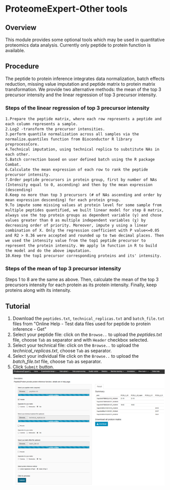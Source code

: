 # ProteomeExpert-Other tools

## Overview
This module provides some optional tools which may be used in quantitative proteomics data analysis. Currently only peptide to protein function is available.
<br />

## Procedure
The peptide to protein inference integrates data normalization, batch effects reduction, missing value imputation and peptide matrix to protein matrix transformation. We provide two alternative methods: the mean of the top 3 precursor intensity and the linear regression of top 3 precursor intensity.
### Steps of the linear regression of top 3 precursor intensity
	1.Prepare the peptide matrix, where each row represents a peptide and each column represents a sample.
	2.Log2 -transform the precursor intensities.
	3.perform quantile normalization across all samples via the normalize.quantiles function from Bioconductor R library preprocessCore.
	4.Technical imputation, using technical replica to substitute NAs in each other. 
	5.Batch correction based on user defined batch using the R package Combat. 
	6.Calculate the mean expression of each row to rank the peptide precursor intensity.
	7.Order peptide precursors in protein group, first by number of NAs (Intensity equal to 0, ascending) and then by the mean expression (descending)
	8.Keep no more than top 3 precursors (# of NAs ascending and order by mean expression descending) for each protein group. 
	9.To impute some missing values at protein level for some sample from multiple peptides quantified, we built linear model for step 8 matrix, always use the top protein groups as dependent variable (γ) and chose values greater than 0 as multiple independent variables (χ) by decreasing order of priority. Moreover, impute y using a linear combination of X. Only the regression coefficient with P value<=0.05 and R2 > 0.36 were accepted and rounded up to two decimal places. Then we used the intensity value from the top1 peptide precursor to represent the protein intensity. We apply lm function in R to build the model and do the above imputation.  
	10.Keep the top1 precursor corresponding proteins and its' intensity. 
### Steps of the mean of top 3 precursor intensity
  Steps 1 to 8 are the same as above. Then, calculate the mean of the top 3 precursors intensity for each protein as its protein intensity. Finally, keep proteins along with its intensity.
## Tutorial
1. Download the `peptides.txt`, `technical_replicas.txt` and `batch_file.txt` files from "Online Help - Test data files used for peptide to protein inference - Get"
2. Select your peptide file: click on the  `Browse..` to upload the _peptides.txt_ file, choose `Tab` as separator and with `Header` checkbox selected.
3. Select your technical file: click on the  `Browse..` to upload the _technical_replicas.txt_, choose `Tab` as separator.
4. Select your individual file click on the  `Browse..` to upload the _batch_file.txt_ file, choose `Tab` as separator.
5. Click `Submit` button.
![image.png](peptide2prot.png)
